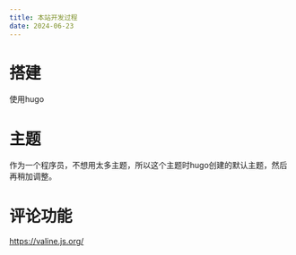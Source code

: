 ```yaml
---
title: 本站开发过程
date: 2024-06-23
---
```


# 搭建
使用hugo

# 主题
作为一个程序员，不想用太多主题，所以这个主题时hugo创建的默认主题，然后再稍加调整。


# 评论功能
https://valine.js.org/


